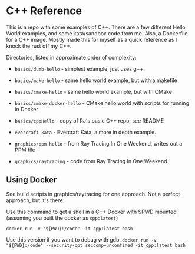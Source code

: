 # C++ Reference

This is a repo with some examples of C++. There are a few different Hello World examples, and some kata/sandbox code from me. Also, a Dockerfile for a C++ image. Mostly made this for myself as a quick reference as I knock the rust off my C++.

Directories, listed in approximate order of complexity:

* `basics/dumb-hello` - simplest example, just uses g++.
* `basics/make-hello` - same hello world example, but with a makefile
* `basics/cmake-hello` - same hello world example, but with CMake
* `basics/cmake-docker-hello` - CMake hello world with scripts for running in Docker
* `basics/cppHello` - copy of RJ's basic C++ repo, see README

* `evercraft-kata` - Evercraft Kata, a more in depth example. 
* `graphics/ppm-hello` - from Ray Tracing In One Weekend, writes out a PPM file
* `graphics/raytracing` - code from Ray Tracing In One Weekend.

## Using Docker
See build scripts in graphics/raytracing for one approach. Not a perfect approach, but it's there.

Use this command to get a shell in a C++ Docker with $PWD mounted (assuming you built the docker as `cpp:latest`)

`docker run -v "${PWD}:/code" -it cpp:latest bash` 

Use this version if you want to debug with gdb.
`docker run -v "${PWD}:/code" --security-opt seccomp=unconfined -it cpp:latest bash` 
